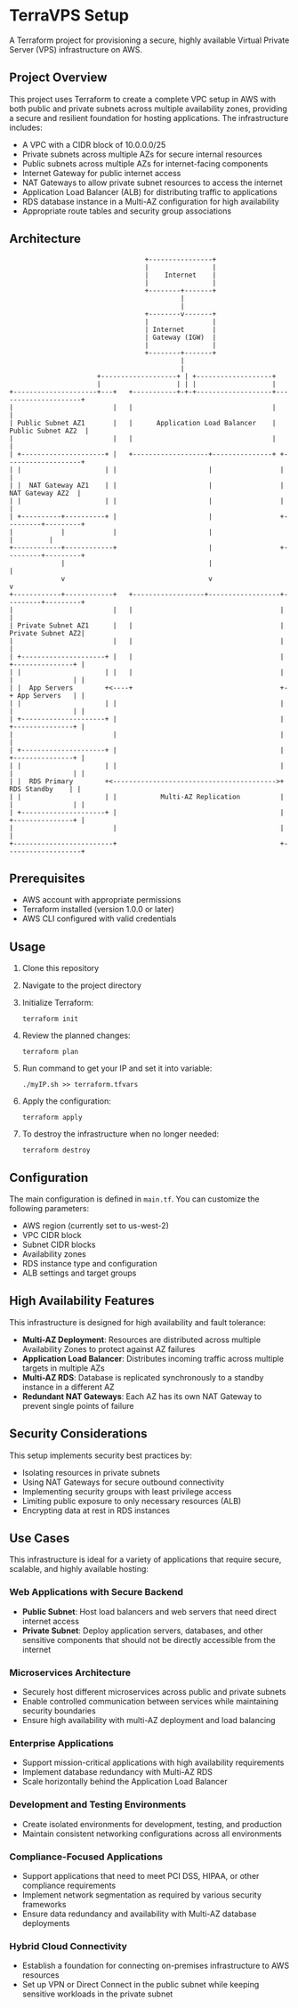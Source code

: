 # TerraVPS Setup

A Terraform project for provisioning a secure, highly available Virtual Private Server (VPS) infrastructure on AWS.

## Project Overview

This project uses Terraform to create a complete VPC setup in AWS with both public and private subnets across multiple availability zones, providing a secure and resilient foundation for hosting applications. The infrastructure includes:

- A VPC with a CIDR block of 10.0.0.0/25
- Private subnets across multiple AZs for secure internal resources
- Public subnets across multiple AZs for internet-facing components
- Internet Gateway for public internet access
- NAT Gateways to allow private subnet resources to access the internet
- Application Load Balancer (ALB) for distributing traffic to applications
- RDS database instance in a Multi-AZ configuration for high availability
- Appropriate route tables and security group associations

## Architecture

```
                                  +----------------+
                                  |                |
                                  |    Internet    |
                                  |                |
                                  +--------+-------+
                                           |
                                           |
                                  +--------v-------+
                                  |                |
                                  | Internet       |
                                  | Gateway (IGW)  |
                                  |                |
                                  +--------+-------+
                                           |
                                           |
                      +-------------------+ | +-------------------+
                      |                   | | |                   |
+---------------------+---+   +-----------+-+-+-------------------+---------------------+
|                         |   |                                   |                     |
| Public Subnet AZ1       |   |      Application Load Balancer    |  Public Subnet AZ2  |
|                         |   |                                   |                     |
| +---------------------+ |   +-------------------+---------------+ +-------------------+
| |                     | |                       |                 |                   |
| |  NAT Gateway AZ1    | |                       |                 |  NAT Gateway AZ2  |
| |                     | |                       |                 |                   |
| +----------+----------+ |                       |                 +---------+---------+
|            |            |                       |                           |         |
+------------+------------+                       |                 +---------+---------+
             |                                    |                           |
             v                                    v                           v
+------------+------------+   +------------------+------------------+---------+---------+
|                         |   |                                     |                   |
| Private Subnet AZ1      |   |                                     | Private Subnet AZ2|
|                         |   |                                     |                   |
| +---------------------+ |   |                                     | +---------------+ |
| |                     | |   |                                     | |               | |
| |  App Servers        +<----+                                     +-+ App Servers   | |
| |                     | |                                         | |               | |
| +---------------------+ |                                         | +---------------+ |
|                         |                                         |                   |
| +---------------------+ |                                         | +---------------+ |
| |                     | |                                         | |               | |
| |  RDS Primary        +<----------------------------------------->+ RDS Standby    | |
| |                     | |           Multi-AZ Replication          | |               | |
| +---------------------+ |                                         | +---------------+ |
|                         |                                         |                   |
+-------------------------+                                         +-------------------+
```

## Prerequisites

- AWS account with appropriate permissions
- Terraform installed (version 1.0.0 or later)
- AWS CLI configured with valid credentials

## Usage

1. Clone this repository
2. Navigate to the project directory
3. Initialize Terraform:
   ```
   terraform init
   ```
4. Review the planned changes:
   ```
   terraform plan
   ```
5. Run command to get your IP and set it into variable:
   ```
   ./myIP.sh >> terraform.tfvars
   ```

6. Apply the configuration:
   ```
   terraform apply
   ```
7. To destroy the infrastructure when no longer needed:
   ```
   terraform destroy
   ```

## Configuration

The main configuration is defined in `main.tf`. You can customize the following parameters:

- AWS region (currently set to us-west-2)
- VPC CIDR block
- Subnet CIDR blocks
- Availability zones
- RDS instance type and configuration
- ALB settings and target groups

## High Availability Features

This infrastructure is designed for high availability and fault tolerance:

- **Multi-AZ Deployment**: Resources are distributed across multiple Availability Zones to protect against AZ failures
- **Application Load Balancer**: Distributes incoming traffic across multiple targets in multiple AZs
- **Multi-AZ RDS**: Database is replicated synchronously to a standby instance in a different AZ
- **Redundant NAT Gateways**: Each AZ has its own NAT Gateway to prevent single points of failure

## Security Considerations

This setup implements security best practices by:
- Isolating resources in private subnets
- Using NAT Gateways for secure outbound connectivity
- Implementing security groups with least privilege access
- Limiting public exposure to only necessary resources (ALB)
- Encrypting data at rest in RDS instances

## Use Cases

This infrastructure is ideal for a variety of applications that require secure, scalable, and highly available hosting:

### Web Applications with Secure Backend
- **Public Subnet**: Host load balancers and web servers that need direct internet access
- **Private Subnet**: Deploy application servers, databases, and other sensitive components that should not be directly accessible from the internet

### Microservices Architecture
- Securely host different microservices across public and private subnets
- Enable controlled communication between services while maintaining security boundaries
- Ensure high availability with multi-AZ deployment and load balancing

### Enterprise Applications
- Support mission-critical applications with high availability requirements
- Implement database redundancy with Multi-AZ RDS
- Scale horizontally behind the Application Load Balancer

### Development and Testing Environments
- Create isolated environments for development, testing, and production
- Maintain consistent networking configurations across all environments

### Compliance-Focused Applications
- Support applications that need to meet PCI DSS, HIPAA, or other compliance requirements
- Implement network segmentation as required by various security frameworks
- Ensure data redundancy and availability with Multi-AZ database deployments

### Hybrid Cloud Connectivity
- Establish a foundation for connecting on-premises infrastructure to AWS resources
- Set up VPN or Direct Connect in the public subnet while keeping sensitive workloads in the private subnet
